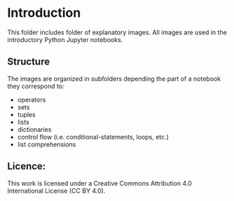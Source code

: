 # Introduction
This folder includes folder of explanatory images. All images are used in the introductory Python Jupyter notebooks.

## Structure
The images are organized in subfolders depending the part of a notebook they correspond to:

* operators
* sets
* tuples
* lists
* dictionaries
* control flow (i.e. conditional-statements, loops, etc.)
* list comprehensions



## Licence:
This work is licensed under a Creative Commons Attribution 4.0 International License (CC BY 4.0).
